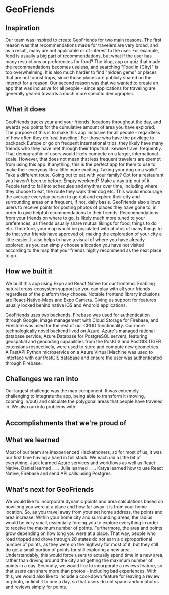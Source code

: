 # GeoFriends

## Inspiration
Our team was inspired to create GeoFriends for two main reasons. The first reason was that  recommendations made for travelers are very broad, and as a result, many are not applicable or of interest to the user. For example, food is usually a big part of recommendations, but what if the user has many restrictions or preferences for food? The blog, app or quiz that made the recommendations becomes useless, and searching "Food in {City}" is too overwhelming. It is also much harder to find "hidden gems" or places that are not tourist traps, since those places are publicly shared on the internet for a reason. Our second reason was that we wanted to create an app that was inclusive for all people - since applications for traveling are generally geared towards a much more specific demographic.

## What it does
GeoFriends tracks your and your friends' locations throughout the day, and awards you points for the cumulative amount of area you have explored. The purpose of this is to make this app inclusive for all people - regardless of how often they do 'real traveling'. For those who have the privilege to backpack Europe or go on frequent international trips, they likely have many friends who they have met through their trips that likewise travel frequently. That demographic of users would likely compete on a larger, international scale. However, that does not mean that less frequent travelers are exempt from using this app. If anything, this is the perfect app for them to use to make their everyday life a little more exciting. Taking your dog on a walk? Take a different route. Going out to eat with your family? Opt for a restaurant you haven't been to before. Empty weekend? Make a day trip out of it. People tend to fall into schedules and rhythms over time, including where they choose to eat, the route they walk their dog etc. This would encourage the average everyday person to go out and explore their city and surrounding areas on a frequent, if not, daily basis.
GeoFriends also allows users to receive points for posting photos of places they have gone to, in order to give helpful recommendations to their friends. Recommendations from your friends on where to go, is likely much more tuned to your preferences, as friends usually share mutual likings for food, things to do etc. Therefore, your map would be populated with photos of many things to do that your friends have approved of, making the exploration of your city a little easier. It also helps to have a visual of where you have already explored, as you can simply choose a location you have not visited according to the map that your friends highly recommend as the next place to go.

## How we built it
We built this app using Expo and React Native for our frontend. Enabling natural cross-ecosystem support so you can play with all your friends regardless of the platform they choose. Notable frontend library inclusions are React-Native-Maps and Expo Camera. Giving us support for features usually locked behind native iOS and Android applications. 

GeoFriends uses two backends. Firebase was used for authentication through Google, image management with Cloud Storage for Firebase, and Firestore was used for the rest of our CRUD functionality. Our more technologically novel backend lived on Azure. Azure's managed rational database service, Azure Database for PostgreSQL servers, featuring geospatial and geocoding capabilities from the PostGIS and PostGIS TIGER extensions respectively, were used to store and compute new geometries. A FastAPI Python microservice on a Azure Virtual Machine was used to interface with our PostGIS database and ensure the user was authenticated through Firebase.

## Challenges we ran into
Our largest challenge was the map component. It was extremely challenging to integrate the app, being able to transform it (moving, zooming in/out) and calculate the polygonal areas that people have traveled in. 
We also ran into problems with 

## Accomplishments that we're proud of

## What we learned
Most of our team are inexperienced Hackathoners, so for most of us, it was our first time having a hand in full stack. We each did a little bit of everything.
Jack learned Azure services and workflows as well as React Native.
Daniel learned ___.
Julia learned ___.
Katya learned how to use React Native, Firebase and send API calls using Postgres.

## What's next for GeoFriends
We would like to incorporate dynamic points and area calculations based on how long you were at a place and how far away it is from your home location. So, as you travel away from your set home address, the points and area increase. Within your home city and surrounding areas, the radius would be very small, essentially forcing you to explore everything in order to receive the maximum number of points. Furthermore, the area and points grow depending on how long you were at a place. That way, people who road tripped and drove through 20 states do not earn a disproportional number of points, as they were on the highway for most of it, but they still do get a small portion of points for still exploring a new area. Understandably, this would force users to actually spend time in a new area, rather than driving around the city and getting the maximum number of points in a day. 
Secondly, we would like to incorporate a reviews feature, so that users can share more than photos - including bad experiences. With this, we would also like to include a cool-down feature for leaving a review or photo, or limit it to one a day, so that users do not spam random photos and reviews simply for points. 
